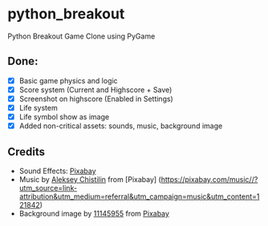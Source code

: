 # python_breakout
Python Breakout Game Clone using PyGame

## Done:
- [x] Basic game physics and logic
- [x] Score system (Current and Highscore + Save)
- [x] Screenshot on highscore (Enabled in Settings)
- [x] Life system
- [x] Life symbol show as image
- [x] Added non-critical assets: sounds, music, background image

## Credits
* Sound Effects: [Pixabay](https://pixabay.com/)
* Music by [Aleksey Chistilin](https://pixabay.com/users/lexin_music-28841948/?utm_source=link-attribution&utm_medium=referral&utm_campaign=music&utm_content=121842) from [Pixabay] (https://pixabay.com/music//?utm_source=link-attribution&utm_medium=referral&utm_campaign=music&utm_content=121842)
* Background image by [11145955](https://pixabay.com/users/11145955-11145955/?utm_source=link-attribution&utm_medium=referral&utm_campaign=image&utm_content=5626853) from [Pixabay](https://pixabay.com//?utm_source=link-attribution&utm_medium=referral&utm_campaign=image&utm_content=5626853)
